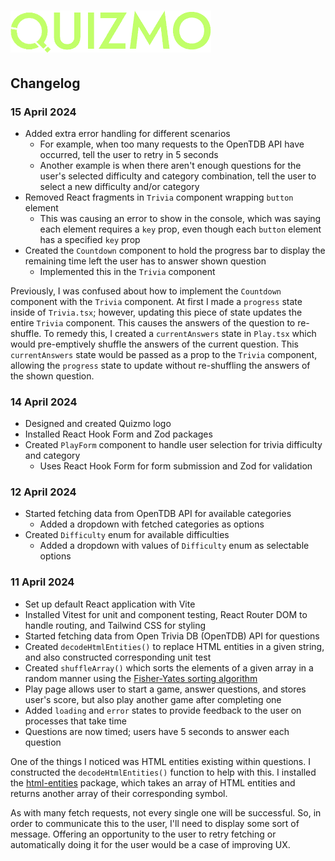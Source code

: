 # ![Quizmo logo](/logo-sm.png)

## Changelog

### 15 April 2024

- Added extra error handling for different scenarios
  - For example, when too many requests to the OpenTDB API have occurred, tell the user to retry in 5 seconds
  - Another example is when there aren't enough questions for the user's selected difficulty and category combination, tell the user to select a new difficulty and/or category
- Removed React fragments in `Trivia` component wrapping `button` element
  - This was causing an error to show in the console, which was saying each element requires a `key` prop, even though each `button` element has a specified `key` prop
- Created the `Countdown` component to hold the progress bar to display the remaining time left the user has to answer shown question
  - Implemented this in the `Trivia` component

Previously, I was confused about how to implement the `Countdown` component with the `Trivia` component. At first I made a `progress` state inside of `Trivia.tsx`; however, updating this piece of state updates the entire `Trivia` component. This causes the answers of the question to re-shuffle. To remedy this, I created a `currentAnswers` state in `Play.tsx` which would pre-emptively shuffle the answers of the current question. This `currentAnswers` state would be passed as a prop to the `Trivia` component, allowing the `progress` state to update without re-shuffling the answers of the shown question.

### 14 April 2024

- Designed and created Quizmo logo
- Installed React Hook Form and Zod packages
- Created `PlayForm` component to handle user selection for trivia difficulty and category
  - Uses React Hook Form for form submission and Zod for validation

### 12 April 2024

- Started fetching data from OpenTDB API for available categories
  - Added a dropdown with fetched categories as options
- Created `Difficulty` enum for available difficulties
  - Added a dropdown with values of `Difficulty` enum as selectable options

### 11 April 2024

- Set up default React application with Vite
- Installed Vitest for unit and component testing, React Router DOM to handle routing, and Tailwind CSS for styling
- Started fetching data from Open Trivia DB (OpenTDB) API for questions
- Created `decodeHtmlEntities()` to replace HTML entities in a given string, and also constructed corresponding unit test
- Created `shuffleArray()` which sorts the elements of a given array in a random manner using the [Fisher-Yates sorting algorithm](https://www.freecodecamp.org/news/how-to-shuffle-an-array-of-items-using-javascript-or-typescript/)
- Play page allows user to start a game, answer questions, and stores user's score, but also play another game after completing one
- Added `loading` and `error` states to provide feedback to the user on processes that take time
- Questions are now timed; users have 5 seconds to answer each question

One of the things I noticed was HTML entities existing within questions. I constructed the `decodeHtmlEntities()` function to help with this. I installed the [html-entities](https://www.npmjs.com/package/html-entities) package, which takes an array of HTML entities and returns another array of their corresponding symbol.

As with many fetch requests, not every single one will be successful. So, in order to communicate this to the user, I'll need to display some sort of message. Offering an opportunity to the user to retry fetching or automatically doing it for the user would be a case of improving UX.
